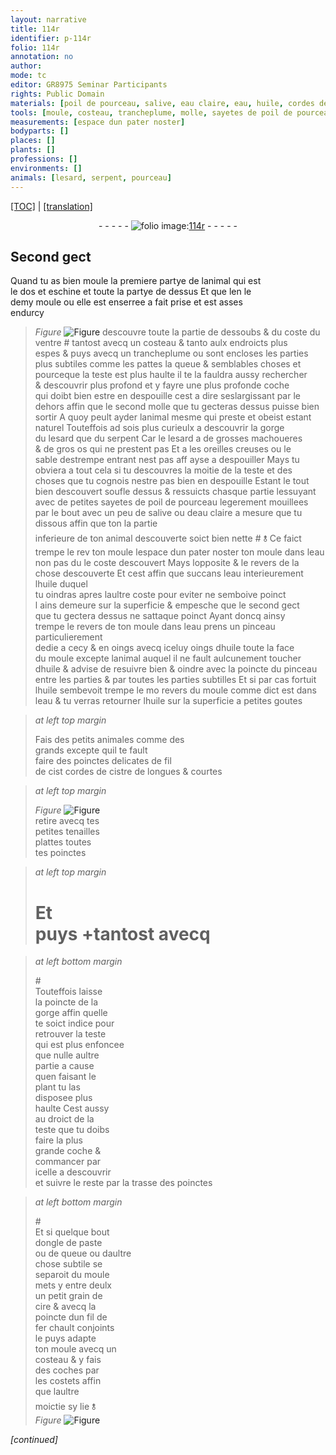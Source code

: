 ```yaml
---
layout: narrative
title: 114r
identifier: p-114r
folio: 114r
annotation: no
author:
mode: tc
editor: GR8975 Seminar Participants
rights: Public Domain
materials: [poil de pourceau, salive, eau claire, eau, huile, cordes de cistre, cire, fil de fer]
tools: [moule, costeau, trancheplume, molle, sayetes de poil de pourceau, pinceau, poinctes delicates de fil de cist cordes de cistre, tenailles, poinctes, poincte]
measurements: [espace dun pater noster]
bodyparts: []
places: []
plants: []
professions: []
environments: []
animals: [lesard, serpent, pourceau]
---
```


<p><a href="{{ site.baseurl }}/diplomatic/">[TOC]</a> | <a href="{{ site.baseurl }}/texts/p-114r_tl/" target="_blank">[translation]</a></p><div class="folio" align="center">- - - - - <a href="http://gallica.bnf.fr/ark:/12148/btv1b10500001g/f233.image" target="_blank"><img src="https://cu-mkp.github.io/2017-workshop-edition/assets/photo-icon.png" alt="folio image: " style="display:inline-block; margin-bottom:-3px;"/>114r</a> - - - - - </div>  
  

## Second gect

 
Quand tu as bien moule la premiere partye de lanimal qui est<br/> le dos et eschine et toute la partye de dessus Et que <span class="del">len</span> le<br/> demy <span class="tl">moule</span> ou elle est enserree a fait prise et est asses<br/> endurcy 
> *Figure*
> <a href="https://drive.google.com/open?id=0B9-oNrvWdlO5SWVndzB0aEk5MWs" target="_blank"><img src="https://cu-mkp.github.io/GR8975-edition/assets/photo-icon.png" alt="Figure" style="display:inline-block; margin-bottom:-3px;"/></a>
 descouvre toute la partie de dessoubs & du coste du<br/> ventre <span class="del">#</span> tantost avecq un <span class="tl">costeau</span> <span class="del">& tanto</span> aulx endroicts plus<br/> espes & puys avecq un <span class="tl">trancheplume</span> ou sont encloses les parties<br/> plus subtiles comme les pattes la queue & semblables choses et<br/> pourceque la teste est plus haulte il te la fauldra aussy rechercher<br/> & descouvrir plus profond et y fayre une plus profonde coche<br/> qui doibt bien estre en despouille cest a dire seslargissant par le<br/> dehors affin que le second <span class="tl">molle</span> que tu gecteras dessus puisse bien<br/> sortir A quoy peult ayder lanimal mesme qui preste et obeist estant<br/> naturel Touteffois <span class="del">ad</span> sois plus curieulx a descouvrir la gorge<br/> du <span class="al">lesard</span> que du <span class="al">serpent</span> Car le <span class="al">lesard</span> a de grosses machoueres<br/> & de gros os qui ne prestent pas Et a les oreilles creuses ou le<br/> sable destrempe entrant nest pas <span class="del">aff</span> ayse a despouiller Mays tu<br/> obviera a tout cela si tu descouvres la moitie de la teste et des<br/> choses que tu cognois nestre pas bien en despouille Estant le tout<br/> bien descouvert soufle dessus & ressuicts chasque partie lessuyant<br/> avec de petites <span class="tl">sayetes de <span class="m">poil de <span class="al">pourceau</span></span></span> legerement mouillees<br/> par le bout avec un peu de <span class="m">salive</span> <span class="add">ou d<span class="m">eau claire</span> a mesure que tu dissous </span>affin que <span class="del">ton</span> la partie<br/> inferieure de ton animal descouverte soict bien nette <span class="add">#</span> <span class="add">🝋</span> Ce faict<br/> trempe <span class="del">le rev</span> <span class="del">ton <span class="tl">moule</span></span> l<span class="ms"><span class="tmp">espace dun pater noster</span></span> ton <span class="tl">moule</span> dans l<span class="m">eau</span><br/> non pas <span class="del">du</span> <span class="add">le</span> coste descouvert Mays lopposite & le revers de la<br/> chose descouverte Et cest affin que succans l<span class="m">eau</span> <span class="add">interieurement</span> l<span class="m">huile</span> duquel<br/> tu oindras apres laultre coste <span class="del">pour eviter</span> ne semboive poinct<br/>l ains demeure sur la superficie & empesche que le second gect<br/> que tu gectera dessus ne sattaque poinct Ayant doncq ainsy<br/> trempe <span class="add">le revers de</span> ton <span class="tl">moule</span> dans l<span class="m">eau</span> prens un <span class="tl">pinceau</span> particulierement<br/> dedie a cecy & <span class="del">en oings</span> avecq iceluy oings d<span class="m">huile</span> toute la face<br/> du <span class="tl">moule</span> excepte lanimal auquel il ne fault aulcunement toucher<br/> d<span class="m">huile</span> & advise de resuivre bien & oindre avec la poincte du <span class="tl">pinceau</span><br/> entre les parties & par toutes les parties subtilles Et si par cas fortuit<br/> l<span class="m">huile</span> sembevoit trempe le <span class="del">mo</span> revers du <span class="tl">moule</span> comme dict est dans<br/> l<span class="m">eau</span> & tu verras retourner l<span class="m">huile</span> sur la superficie a petites goutes
 
> *at left top margin*
> 
> 
>   Fais des petits animales comme des<br/> grands excepte quil te fault<br/> faire des <span class="tl">poinctes delicates de <span class="del">fil</span> <br/> de <span class="del">cist</span> <span class="m">cordes de <span class="mu">cistre</span></span></span> de longues & courtes
 
> *at left top margin*
> 
> 
>   
> *Figure*
> <a href="https://drive.google.com/open?id=0B9-oNrvWdlO5NVR5Y2FtZHM0ck0" target="_blank"><img src="https://cu-mkp.github.io/GR8975-edition/assets/photo-icon.png" alt="Figure" style="display:inline-block; margin-bottom:-3px;"/></a>
<br/> retire avecq tes<br/> petites <span class="tl">tenailles</span><br/> plattes toutes<br/> tes <span class="tl">poinctes</span>
 
> *at left top margin*
> 
> 
>   # Et<br/> puys \+<span class="del">tantost avecq</span><br/> 
 
> *at left bottom margin*
> 
> 
>   #<br/> Touteffois laisse<br/> la <span class="tl">poincte</span> de la<br/> gorge affin quelle<br/> te soict indice pour<br/> retrouver la teste<br/> qui est plus enfoncee<br/> que nulle aultre<br/> partie a cause<br/> quen faisant le<br/> plant tu las<br/> disposee plus<br/> haulte Cest aussy<br/> au droict de la<br/> teste que tu doibs<br/> faire la plus<br/> grande coche &<br/> commancer par<br/> icelle a descouvrir<br/> et suivre le reste par la trasse des <span class="tl">poinctes</span><br/> 
 
> *at left bottom margin*
> 
> 
>  #<br/> Et si quelque bout<br/> dongle de paste<br/> ou de queue ou daultre<br/> chose subtile se<br/> separoit du <span class="tl">moule</span><br/> mets <span class="del">y</span> entre deulx<br/> un petit grain de<br/> <span class="m">cire</span> & avecq la<br/> <span class="tl">poincte</span> dun <span class="m">fil de<br/> fer</span> chault conjoints<br/> le puys adapte<br/> ton <span class="tl">moule</span> avecq un<br/> <span class="tl">costeau</span> & y fais<br/> des coches par<br/> les costets affin<br/> que laultre<br/> moictie sy lie 🝋<br/> 
> *Figure*
> <a href="https://drive.google.com/open?id=0B9-oNrvWdlO5TTRuWU8yVktnc3M" target="_blank"><img src="https://cu-mkp.github.io/GR8975-edition/assets/photo-icon.png" alt="Figure" style="display:inline-block; margin-bottom:-3px;"/></a>
 
 
*[continued]*
 
